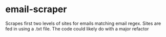 # email-scraper
Scrapes first two levels of sites for emails matching email regex. Sites are fed in using a .txt file. The code could likely do with a major refactor
